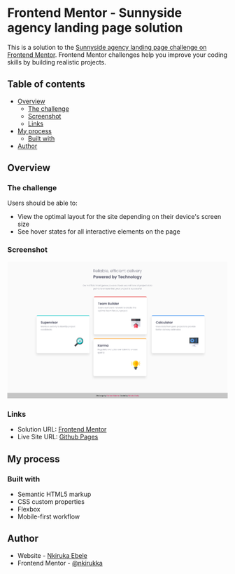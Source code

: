 # Frontend Mentor - Sunnyside agency landing page solution

This is a solution to the [Sunnyside agency landing page challenge on Frontend Mentor](https://www.frontendmentor.io/challenges/sunnyside-agency-landing-page-7yVs3B6ef). Frontend Mentor challenges help you improve your coding skills by building realistic projects.

## Table of contents

- [Overview](#overview)
  - [The challenge](#the-challenge)
  - [Screenshot](#screenshot)
  - [Links](#links)
- [My process](#my-process)
  - [Built with](#built-with)
- [Author](#author)



## Overview

### The challenge

Users should be able to:

- View the optimal layout for the site depending on their device's screen size
- See hover states for all interactive elements on the page

### Screenshot

![](./screenshot/desktop-screenshot.png)

### Links

- Solution URL: [Frontend Mentor](https://your-solution-url.com)
- Live Site URL: [Github Pages](https://nkirukka.github.io/submodules/four-card-feature/)

## My process

### Built with

- Semantic HTML5 markup
- CSS custom properties
- Flexbox
- Mobile-first workflow

## Author

- Website - [Nkiruka Ebele](linkedin.com/in/nkiruka-ebele-8b03bb17a)
- Frontend Mentor - [@nkirukka](https://www.frontendmentor.io/profile/nkirukka)